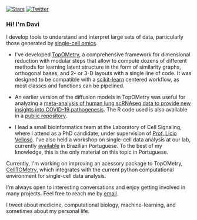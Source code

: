 [![Stars](https://img.shields.io/github/stars/davisidarta?style=social)](https://github.com/davisidarta/davisidarta)
[![Twitter](https://img.shields.io/twitter/url/https/twitter.com/DaviSidarta.svg?label=Follow%20%40davisidarta&style=social)](https://twitter.com/davisidarta)

### Hi! I'm Davi

I develop tools to understand and interpret large sets of data, particularly those generated by [single-cell omics](https://en.wikipedia.org/wiki/Single-cell_analysis). 

-  I've developed [TopOMetry](https://topometry.readthedocs.io/en/latest/), a comprehensive framework for dimensional reduction with modular steps that allow to compute dozens of different methods for learning latent structure in the form of similarity graphs, orthogonal bases, and 2- or 3-D layouts with a single line of code. It was designed to be compatible with a [scikit-learn](https://scikit-learn.org/stable/index.html) centered workflow, as most classes and functions can be pipelined. 
  
-  An earlier version of the diffusion models in TopOMetry was useful for analyzing a [meta-analysis of human lung scRNAseq data to provide new insights into COVID-19 pathogenesis](https://doi.org/10.1038/s41598-020-76488-2). The R code used is also available in a [public repository](https://github.com/davisidarta/humanlung).

-  I lead a small bioinformatics team at the Laboratory of Cell Signaling, where I attend as a PhD candidate, under supervision of [Prof. Licio Velloso](https://scholar.google.com/citations?user=DKuRdBsAAAAJ&hl=pt-BR). I've also held a workshop on single-cell data analysis at our lab, currently [available](https://github.com/OCRC/TreinamentoSingleCell) in Brazilian Portuguese. To the best of my knowledge, this is the only material on this topic in Portuguese.

Currently, I'm working on improving an acessory package to TopOMetry, [CellTOMetry](), which integrates with the current python computational environment for single-cell data analysis. 

I'm always open to interesting conversations and enjoy getting involved in many projects. Feel free to reach me by [email](mailto:davisidarta@fcm.unicamp.br). 


I tweet about medicine, computational biology, machine-learning, and sometimes about my personal life.    



<!--
**davisidarta/davisidarta** is a ✨ _special_ ✨ repository because its `README.md` (this file) appears on your GitHub profile.
